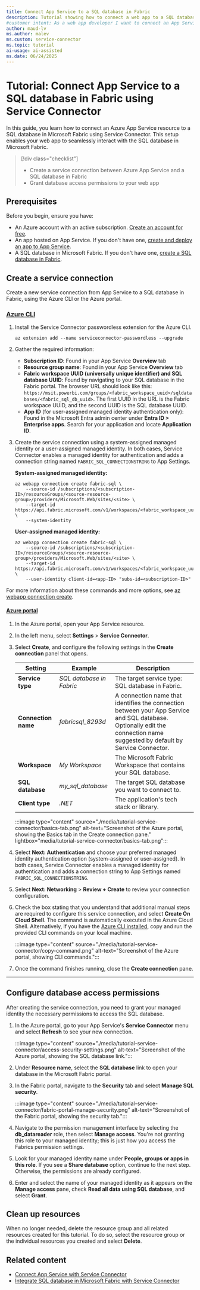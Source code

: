```yaml
---
title: Connect App Service to a SQL database in Fabric
description: Tutorial showing how to connect a web app to a SQL database in Microsoft Fabric using Service Connector
#customer intent: As a web app developer I want to connect an App Service resource to a SQL database in Fabric so that my app can reach the SQL database in Microsoft Fabric.
author: maud-lv
ms.author: malev
ms.custom: service-connector
ms.topic: tutorial
ai-usage: ai-assisted
ms.date: 06/24/2025
---
```


# Tutorial: Connect App Service to a SQL database in Fabric using Service Connector

In this guide, you learn how to connect an Azure App Service resource to a SQL database in Microsoft Fabric using Service Connector. This setup enables your web app to seamlessly interact with the SQL database in Microsoft Fabric.

> [!div class="checklist"]
> * Create a service connection between Azure App Service and a SQL database in Fabric
> * Grant database access permissions to your web app

## Prerequisites

Before you begin, ensure you have:

* An Azure account with an active subscription. [Create an account for free](https://azure.microsoft.com/free).
* An app hosted on App Service. If you don't have one, [create and deploy an app to App Service](/azure/app-service/quickstart-dotnetcore).
* A SQL database in Microsoft Fabric. If you don't have one, [create a SQL database in Fabric](./create.md).

## Create a service connection

Create a new service connection from App Service to a SQL database in Fabric, using the Azure CLI or the Azure portal.

### [Azure CLI](#tab/azure-cli)

1. Install the Service Connector passwordless extension for the Azure CLI.

    ```azurecli
    az extension add --name serviceconnector-passwordless --upgrade
    ```

1. Gather the required information:

   - **Subscription ID**: Found in your App Service **Overview** tab
   - **Resource group name**: Found in your App Service **Overview** tab
   - **Fabric workspace UUID (universally unique identifier) and SQL database UUID**: Found by navigating to your SQL database in the Fabric portal. The browser URL should look like this: `https://msit.powerbi.com/groups/<fabric_workspace_uuid>/sqldatabases/<fabric_sql_db_uuid>`. The first UUID in the URL is the Fabric workspace UUID, and the second UUID is the SQL database UUID.
   - **App ID** (for user-assigned managed identity authentication only): Found in the Microsoft Entra admin center under **Entra ID > Enterprise apps**. Search for your application and locate **Application ID**.


1. Create the service connection using a system-assigned managed identity or a user-assigned managed identity. In both cases, Service Connector enables a managed identity for authentication and adds a connection string named `FABRIC_SQL_CONNECTIONSTRING` to App Settings.

    **System-assigned managed identity:**

    ```azurecli
    az webapp connection create fabric-sql \
        --source-id /subscriptions/<subscription-ID>/resourceGroups/<source-resource-group>/providers/Microsoft.Web/sites/<site> \
        --target-id https://api.fabric.microsoft.com/v1/workspaces/<fabric_workspace_uuid>/SqlDatabases/<fabric_sql_db_uuid> \
        --system-identity
    ```

    **User-assigned managed identity:**

    ```azurecli
    az webapp connection create fabric-sql \
        --source-id /subscriptions/<subscription-ID>/resourceGroups/<source-resource-group>/providers/Microsoft.Web/sites/<site> \
        --target-id https://api.fabric.microsoft.com/v1/workspaces/<fabric_workspace_uuid>/SqlDatabases/<fabric_sql_db_uuid> \
        --user-identity client-id=<app-ID> "subs-id=<subscription-ID>"
    ```

For more information about these commands and more options, see [az webapp connection create](/cli/azure/webapp/connection/create#az-webapp-connection-create-fabric-sql).

#### [Azure portal](#tab/az-portal)

1. In the Azure portal, open your App Service resource.
1. In the left menu, select **Settings** > **Service Connector**.
1. Select **Create**, and configure the following settings in the **Create connection** panel that opens.

    | Setting             | Example           | Description                                                                                                                                               |
    |---------------------|-------------------|-----------------------------------------------------------------------------------------------------------------------------------------------------------|
    | **Service type**    | *SQL database in Fabric*      | The target service type: SQL database in Fabric.                                                                                              |
    | **Connection name** | *fabricsql_8293d* | A connection name that identifies the connection between your App Service and SQL database. Optionally edit the connection name suggested by default by Service Connector. |
    | **Workspace**       | *My Workspace*    | The Microsoft Fabric Workspace that contains your SQL database.                                                                                            |
    | **SQL database**    | *my_sql_database* | The target SQL database you want to connect to.                                                                                                           |
    | **Client type**     | *.NET*            | The application's tech stack or library.                                                                                                                  |
        
    :::image type="content" source="./media/tutorial-service-connector/basics-tab.png" alt-text="Screenshot of the Azure portal, showing the Basics tab in the Create connection pane."  lightbox="media/tutorial-service-connector/basics-tab.png":::

1. Select **Next: Authentication** and choose your preferred managed identity authentication option (system-assigned or user-assigned). In both cases, Service Connector enables a managed identity for authentication and adds a connection string to App Settings named `FABRIC_SQL_CONNECTIONSTRING`.
1. Select **Next: Networking** > **Review + Create** to review your connection configuration.
1. Check the box stating that you understand that additional manual steps are required to configure this service connection, and select **Create On Cloud Shell**. The command is automatically executed in the Azure Cloud Shell. Alternatively, if you have the [Azure CLI installed](/cli/azure/install-azure-cli-windows), copy and run the provided CLI commands on your local machine.

    :::image type="content" source="./media/tutorial-service-connector/copy-command.png" alt-text="Screenshot of the Azure portal, showing CLI commands.":::

1. Once the command finishes running, close the **Create connection** pane.
---

## Configure database access permissions

After creating the service connection, you need to grant your managed identity the necessary permissions to access the SQL database.

1. In the Azure portal, go to your App Service's **Service Connector** menu and select **Refresh** to see your new connection.

    :::image type="content" source="./media/tutorial-service-connector/access-security-settings.png" alt-text="Screenshot of the Azure portal, showing the SQL database link.":::

1. Under **Resource name**, select the **SQL database** link to open your database in the Microsoft Fabric portal.

1. In the Fabric portal, navigate to the **Security** tab and select **Manage SQL security**.

    :::image type="content" source="./media/tutorial-service-connector/fabric-portal-manage-security.png" alt-text="Screenshot of the Fabric portal, showing the security tab.":::

1. Navigate to the permission management interface by selecting the **db_datareader** role, then select **Manage access**. You're not granting this role to your managed identity; this is just how you access the Fabrics permission settings.
1. Look for your managed identity name under **People, groups or apps in this role**. If you see a **Share database** option, continue to the next step. Otherwise, the permissions are already configured.
1. Enter and select the name of your managed identity as it appears on the **Manage access** pane, check **Read all data using SQL database**, and select **Grant**.

## Clean up resources

When no longer needed, delete the resource group and all related resources created for this tutorial. To do so, select the resource group or the individual resources you created and select **Delete**.

## Related content

- [Connect App Service with Service Connector](/azure/service-connector/quickstart-portal-app-service-connection)
- [Integrate SQL database in Microsoft Fabric with Service Connector](/azure/service-connector/how-to-integrate-fabric-sql)
